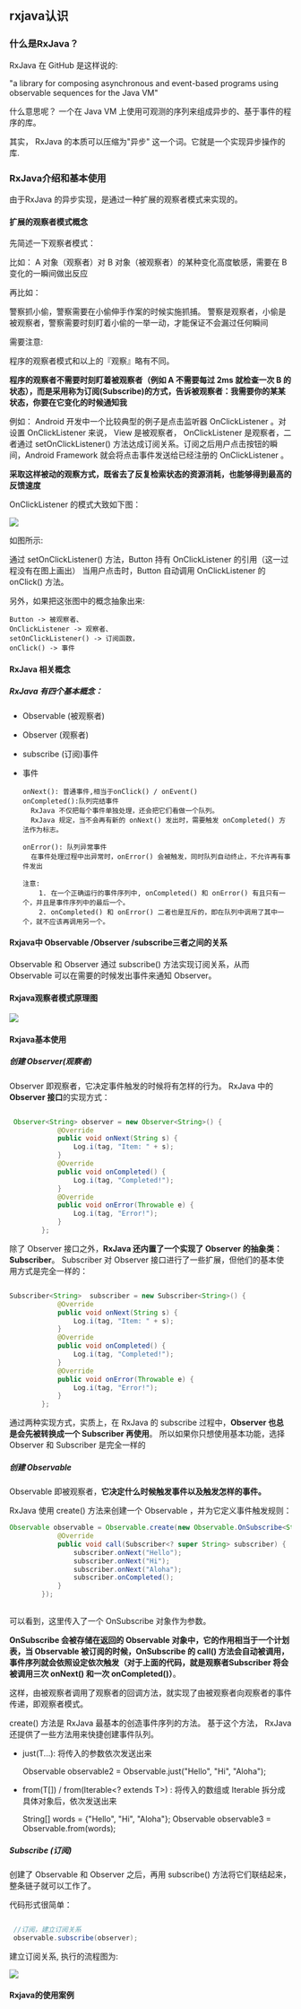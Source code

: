 ## rxjava认识

### 什么是RxJava？

RxJava 在 GitHub 是这样说的:

 "a library for composing asynchronous and event-based programs using observable sequences for the Java VM"

什么意思呢？ 一个在 Java VM 上使用可观测的序列来组成异步的、基于事件的程序的库。

其实， RxJava 的本质可以压缩为"异步" 这一个词。它就是一个实现异步操作的库.

### RxJava介绍和基本使用

由于RxJava 的异步实现，是通过一种扩展的观察者模式来实现的。

#### 扩展的观察者模式概念

先简述一下观察者模式：

比如：
A 对象（观察者）对 B 对象（被观察者）的某种变化高度敏感，需要在 B 变化的一瞬间做出反应

再比如：

警察抓小偷，警察需要在小偷伸手作案的时候实施抓捕。
警察是观察者，小偷是被观察者，警察需要时刻盯着小偷的一举一动，才能保证不会漏过任何瞬间

需要注意:

程序的观察者模式和以上的『观察』略有不同。

**程序的观察者不需要时刻盯着被观察者（例如 A 不需要每过 2ms 就检查一次 B 的状态），而是采用称为订阅(Subscribe)的方式，告诉被观察者：我需要你的某某状态，你要在它变化的时候通知我**

例如：
 Android 开发中一个比较典型的例子是点击监听器 OnClickListener 。对设置 OnClickListener 来说， View 是被观察者， OnClickListener 是观察者，二者通过 setOnClickListener() 方法达成订阅关系。订阅之后用户点击按钮的瞬间，Android Framework 就会将点击事件发送给已经注册的 OnClickListener 。
 
**采取这样被动的观察方式，既省去了反复检索状态的资源消耗，也能够得到最高的反馈速度**
 
 

OnClickListener 的模式大致如下图：

![](/assets/rxjava-01.png)

如图所示:

通过 setOnClickListener() 方法，Button 持有 OnClickListener 的引用（这一过程没有在图上画出）
当用户点击时，Button 自动调用 OnClickListener 的 onClick() 方法。

另外，如果把这张图中的概念抽象出来:

    Button -> 被观察者、
    OnClickListener -> 观察者、
    setOnClickListener() -> 订阅函数，
    onClick() -> 事件


#### RxJava 相关概念


##### RxJava 有四个基本概念：

- Observable (被观察者)
- Observer (观察者)
- subscribe (订阅)事件
- 事件

      onNext(): 普通事件,相当于onClick() / onEvent()
      onCompleted():队列完结事件
        RxJava 不仅把每个事件单独处理，还会把它们看做一个队列。
        RxJava 规定，当不会再有新的 onNext() 发出时，需要触发 onCompleted() 方法作为标志。
       
      onError(): 队列异常事件
        在事件处理过程中出异常时，onError() 会被触发，同时队列自动终止，不允许再有事件发出

      注意:
          1. 在一个正确运行的事件序列中, onCompleted() 和 onError() 有且只有一个，并且是事件序列中的最后一个。
          2. onCompleted() 和 onError() 二者也是互斥的，即在队列中调用了其中一个，就不应该再调用另一个。
     
     

#### Rxjava中 Observable /Observer /subscribe三者之间的关系

Observable 和 Observer 通过 subscribe() 方法实现订阅关系，从而 Observable 可以在需要的时候发出事件来通知 Observer。


#### Rxjava观察者模式原理图

![](/assets/Rxjava观察者模式原理图.png)



#### Rxjava基本使用


##### 创建 Observer(观察者)

Observer 即观察者，它决定事件触发的时候将有怎样的行为。 
RxJava 中的 **Observer 接口**的实现方式：
 
```java

 Observer<String> observer = new Observer<String>() {
            @Override
            public void onNext(String s) {
                Log.i(tag, "Item: " + s);
            }
            @Override
            public void onCompleted() {
                Log.i(tag, "Completed!");
            }
            @Override
            public void onError(Throwable e) {
                Log.i(tag, "Error!");
            }
        };
```


除了 Observer 接口之外，**RxJava 还内置了一个实现了 Observer 的抽象类：Subscriber**。 
Subscriber 对 Observer 接口进行了一些扩展，但他们的基本使用方式是完全一样的：



```java

Subscriber<String>  subscriber = new Subscriber<String>() {
            @Override
            public void onNext(String s) {
                Log.i(tag, "Item: " + s);
            }
            @Override
            public void onCompleted() {
                Log.i(tag, "Completed!");
            }
            @Override
            public void onError(Throwable e) {
                Log.i(tag, "Error!");
            }
        };

```


 
通过两种实现方式，实质上，在 RxJava 的 subscribe 过程中，**Observer 也总是会先被转换成一个 Subscriber 再使用**。
所以如果你只想使用基本功能，选择 Observer 和 Subscriber 是完全一样的

##### 创建 Observable

Observable 即被观察者，**它决定什么时候触发事件以及触发怎样的事件。**


RxJava 使用 create() 方法来创建一个 Observable ，并为它定义事件触发规则：



```java
Observable observable = Observable.create(new Observable.OnSubscribe<String>() {
            @Override
            public void call(Subscriber<? super String> subscriber) {
                subscriber.onNext("Hello");
                subscriber.onNext("Hi");
                subscriber.onNext("Aloha");
                subscriber.onCompleted();
            }
        });
        

```


 
可以看到，这里传入了一个 OnSubscribe 对象作为参数。

**OnSubscribe 会被存储在返回的 Observable 对象中，它的作用相当于一个计划表，当 Observable 被订阅的时候，OnSubscribe 的 call() 方法会自动被调用，事件序列就会依照设定依次触发（对于上面的代码，就是观察者Subscriber 将会被调用三次 onNext() 和一次 onCompleted()）**。

这样，由被观察者调用了观察者的回调方法，就实现了由被观察者向观察者的事件传递，即观察者模式。


create() 方法是 RxJava 最基本的创造事件序列的方法。
基于这个方法， RxJava 还提供了一些方法用来快捷创建事件队列。


* just(T...): 将传入的参数依次发送出来
    
    Observable observable2 = Observable.just("Hello", "Hi", "Aloha");


* from(T[]) / from(Iterable<? extends T>) : 将传入的数组或 Iterable 拆分成具体对象后，依次发送出来
        
    String[] words = {"Hello", "Hi", "Aloha"};
        Observable observable3 = Observable.from(words);




##### Subscribe (订阅)
创建了 Observable 和 Observer 之后，再用 subscribe() 方法将它们联结起来，整条链子就可以工作了。

代码形式很简单：



```java

 //订阅，建立订阅关系
 observable.subscribe(observer);

```

建立订阅关系, 执行的流程图为: 

![](/assets/订阅的流程图.png)











#### Rxjava的使用案例











